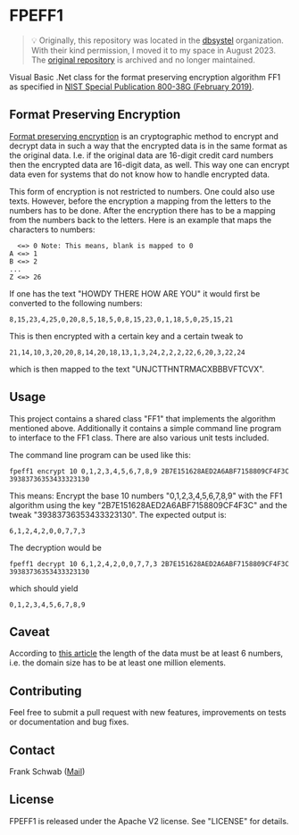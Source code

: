 # FPEFF1

> 💡 Originally, this repository was located in the [dbsystel](https://github.com/dbsystel) organization. With their kind permission, I moved it to my space in August 2023. The [original repository](https://github.com/dbsystel/FPEFF1) is archived and no longer maintained.

Visual Basic .Net class for the format preserving encryption algorithm FF1 as specified in [NIST Special Publication 800-38G (February 2019)](https://nvlpubs.nist.gov/nistpubs/SpecialPublications/NIST.SP.800-38Gr1-draft.pdf "NIST SP 800-38Gr1").

## Format Preserving Encryption
[Format preserving encryption](https://en.wikipedia.org/wiki/Format-preserving_encryption "FPE") is an cryptographic method to encrypt and decrypt data in such a way that the encrypted data is in the same format as the original data. I.e. if the original data are 16-digit credit card numbers then the encrypted data are 16-digit data, as well. This way one can encrypt data even for systems that do not know how to handle encrypted data.

This form of encryption is not restricted to numbers. One could also use texts. However, before the encryption a mapping from the letters to the numbers has to be done. After the encryption there has to be a mapping from the numbers back to the letters. Here is an example that maps the characters to numbers:

      <=> 0 Note: This means, blank is mapped to 0
    A <=> 1
    B <=> 2
    ...
    Z <=> 26
    
If one has the text "HOWDY THERE HOW ARE YOU" it would first be converted to the following numbers:

    8,15,23,4,25,0,20,8,5,18,5,0,8,15,23,0,1,18,5,0,25,15,21
    
This is then encrypted with a certain key and a certain tweak to

    21,14,10,3,20,20,8,14,20,18,13,1,3,24,2,2,2,22,6,20,3,22,24
    
which is then mapped to the text "UNJCTTHNTRMACXBBBVFTCVX".

## Usage
This project contains a shared class "FF1" that implements the algorithm mentioned above. Additionally it contains a simple command line program to interface to the FF1 class. There are also various unit tests included.

The command line program can be used like this:

    fpeff1 encrypt 10 0,1,2,3,4,5,6,7,8,9 2B7E151628AED2A6ABF7158809CF4F3C 39383736353433323130    

This means: Encrypt the base 10 numbers "0,1,2,3,4,5,6,7,8,9" with the FF1 algorithm using the key "2B7E151628AED2A6ABF7158809CF4F3C" and the tweak "39383736353433323130". The expected output is:

    6,1,2,4,2,0,0,7,7,3

The decryption would be

    fpeff1 decrypt 10 6,1,2,4,2,0,0,7,7,3 2B7E151628AED2A6ABF7158809CF4F3C 39383736353433323130
    
which should yield

    0,1,2,3,4,5,6,7,8,9

## Caveat
According to [this article](https://link.springer.com/chapter/10.1007%2F978-3-319-96884-1_8 "The Curse of Small Domains") the length of the data must be at least 6 numbers, i.e. the domain size has to be at least one million elements.

## Contributing
Feel free to submit a pull request with new features, improvements on tests or documentation and bug fixes.

## Contact
Frank Schwab ([Mail](mailto:frank.schwab@deutschebahn.com "Mail"))

## License
FPEFF1 is released under the Apache V2 license. See "LICENSE" for details.
